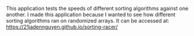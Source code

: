 This application tests the speeds of different sorting algorithms against one another. I made this application because I wanted to see how different sorting algorithms ran on randomized arrays. It can be accessed at: https://21jadennguyen.github.io/sorting-racer/